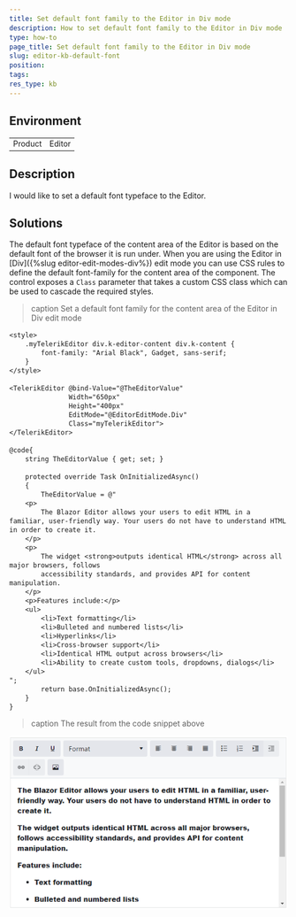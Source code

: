 ```yaml
---
title: Set default font family to the Editor in Div mode
description: How to set default font family to the Editor in Div mode
type: how-to
page_title: Set default font family to the Editor in Div mode
slug: editor-kb-default-font
position:
tags:
res_type: kb
---
```


## Environment
<table>
	<tbody>
		<tr>
			<td>Product</td>
			<td>Editor</td>
		</tr>
	</tbody>
</table>


## Description

I would like to set a default font typeface to the Editor.



## Solutions

The default font typeface of the content area of the Editor is based on the default font of the browser it is run under. When you are using the Editor in [Div]({%slug editor-edit-modes-div%}) edit mode you can use CSS rules to define the default font-family for the content area of the component. The control exposes a `Class` parameter that takes a custom CSS class which can be used to cascade the required styles. 

>caption Set a default font family for the content area of the Editor in Div edit mode

````CSHTML
<style>
    .myTelerikEditor div.k-editor-content div.k-content {
        font-family: "Arial Black", Gadget, sans-serif;
    }
</style>

<TelerikEditor @bind-Value="@TheEditorValue"
               Width="650px"
               Height="400px"
               EditMode="@EditorEditMode.Div"
               Class="myTelerikEditor">
</TelerikEditor>

@code{
    string TheEditorValue { get; set; }

    protected override Task OnInitializedAsync()
    {
        TheEditorValue = @"
    <p>
        The Blazor Editor allows your users to edit HTML in a familiar, user-friendly way. Your users do not have to understand HTML in order to create it.
    </p>
    <p>
        The widget <strong>outputs identical HTML</strong> across all major browsers, follows
        accessibility standards, and provides API for content manipulation.
    </p>
    <p>Features include:</p>
    <ul>
        <li>Text formatting</li>
        <li>Bulleted and numbered lists</li>
        <li>Hyperlinks</li>
        <li>Cross-browser support</li>
        <li>Identical HTML output across browsers</li>
        <li>Ability to create custom tools, dropdowns, dialogs</li>
    </ul>
";
        return base.OnInitializedAsync();
    }
}
````

>caption The result from the code snippet above

![fit the content of the popup using CSS](images/editor-default-font-family-example.png)




